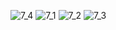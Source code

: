 ![7_4](https://user-images.githubusercontent.com/96731433/165922374-7b310b4f-b9df-4822-a8dd-b37fa5cc847b.PNG)
![7_1](https://user-images.githubusercontent.com/96731433/165922383-c2493463-743e-42c4-9b05-2bd70352ee65.PNG)
![7_2](https://user-images.githubusercontent.com/96731433/165922385-216f4df4-56ef-458a-ad7d-b13238382492.PNG)
![7_3](https://user-images.githubusercontent.com/96731433/165922388-5e8528fd-7178-452a-80cd-8089ccfe9834.PNG)
